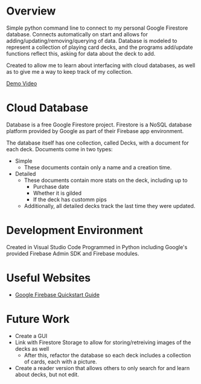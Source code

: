# Overview

Simple python command line to connect to my personal Google Firestore database. Connects automatically on start and allows for
adding/updating/removing/querying of data. Database is modeled to represent a collection of playing card decks, and the programs
add/update functions reflect this, asking for data about the deck to add.

Created to allow me to learn about interfacing with cloud databases, as well as to give me a way to keep track of my collection.

[Demo Video](http://youtube.link.goes.here)

# Cloud Database

Database is a free Google Firestore project. Firestore is a NoSQL database platform provided by Google as part of their Firebase app environment.

The database itself has one collection, called Decks, with a document for each deck. Documents come in two types:
* Simple
  * These documents contain only a name and a creation time.
* Detailed
  * These documents contain more stats on the deck, including up to
    * Purchase date
    * Whether it is gilded
    * If the deck has customm pips
  * Additionally, all detailed decks track the last time they were updated.


# Development Environment

Created in Visual Studio Code
Programmed in Python including Google's provided Firebase Admin SDK and Firebase modules. 

# Useful Websites

* [Google Firebase Quickstart Guide](https://firebase.google.com/docs/firestore/quickstart)

# Future Work

* Create a GUI
* Link with Firestore Storage to allow for storing/retreiving images of the decks as well
  * After this, refactor the database so each deck includes a collection of cards, each with a picture.
* Create a reader version that allows others to only search for and learn about decks, but not edit.